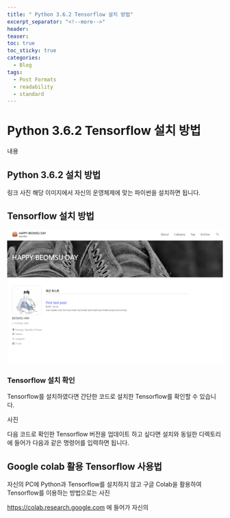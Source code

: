 ```yaml
---
title: " Python 3.6.2 Tensorflow 설치 방법"
excerpt_separator: "<!--more-->"
header:
teaser: 
toc: true
toc_sticky: true
categories:
  - Blog
tags:
  - Post Formats
  - readability
  - standard
---
```


# Python 3.6.2 Tensorflow 설치 방법

내용


## Python 3.6.2 설치 방법  
  
링크
사진
해당 이미지에서 자신의 운영체제에 맞는 파이썬을 설치하면 됩니다.

## Tensorflow 설치 방법
 
[![사진](/assets/test-img.png)](/assets/test-img.png)

### Tensorflow 설치 확인  

Tensorflow를 설치하였다면 간단한 코드로 설치한 Tensorflow를 확인할 수 있습니다.

사진

다음 코드로 확인한 Tensorflow 버전을 업데이트 하고 싶다면 설치와 동일한 디렉토리에 들어가
다음과 같은 명령어를 입력하면 됩니다.


## Google colab 활용 Tensorflow 사용법

자신의 PC에 Python과 Tensorflow를 설치하지 않고 구글 Colab을 활용하여 Tensorflow를 이용하는 방법으로는
사진

https://colab.research.google.com 에 들어가 자신의
